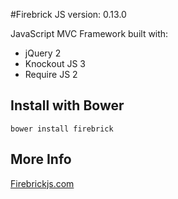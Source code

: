 #Firebrick JS version: 0.13.0

JavaScript MVC Framework built with:

* jQuery 2
* Knockout JS 3
* Require JS 2

## Install with Bower
```
bower install firebrick
```

## More Info
[Firebrickjs.com](http://www.firebrickjs.com)
